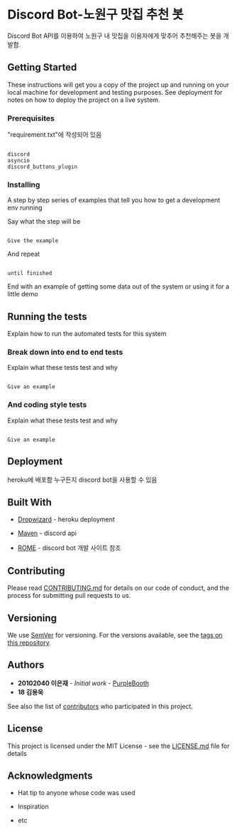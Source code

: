 # Discord Bot-노원구 맛집 추천 봇

  

Discord Bot API를 이용하여 노원구 내 맛집을 이용자에게 맞추어 추천해주는 봇을 개발함.

  

## Getting Started

  

These instructions will get you a copy of the project up and running on your local machine for development and testing purposes. See deployment for notes on how to deploy the project on a live system.

  

### Prerequisites

  
"requirement.txt"에 작성되어 있음

  

```

discord
asyncio
discord_buttons_plugin

```

  

### Installing

  

A step by step series of examples that tell you how to get a development env running

  

Say what the step will be

  

```

Give the example

```

  

And repeat

  

```

until finished

```

  

End with an example of getting some data out of the system or using it for a little demo

  

## Running the tests

  

Explain how to run the automated tests for this system

  

### Break down into end to end tests

  

Explain what these tests test and why

  

```

Give an example

```

  

### And coding style tests

  

Explain what these tests test and why

  

```

Give an example

```

  

## Deployment

  
heroku에 배포함
누구든지 discord bot을 사용할 수 있음

  

## Built With

  

*  [Dropwizard](http://www.dropwizard.io/1.0.2/docs/) - heroku deployment

*  [Maven](https://maven.apache.org/) - discord api

*  [ROME](https://rometools.github.io/rome/) - discord bot 개발 사이트 참조

  

## Contributing

  

Please read [CONTRIBUTING.md](https://gist.github.com/PurpleBooth/b24679402957c63ec426) for details on our code of conduct, and the process for submitting pull requests to us.

  

## Versioning

  

We use [SemVer](http://semver.org/) for versioning. For the versions available, see the [tags on this repository](https://github.com/your/project/tags).

  

## Authors

  

*  **20102040 이은재** - *Initial work* - [PurpleBooth](https://github.com/PurpleBooth)
*  **18    김용욱**

  

See also the list of [contributors](https://github.com/your/project/contributors) who participated in this project.

  

## License

  

This project is licensed under the MIT License - see the [LICENSE.md](LICENSE.md) file for details

  

## Acknowledgments

  

* Hat tip to anyone whose code was used

* Inspiration

* etc
